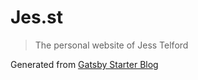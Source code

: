 # Jes.st

> The personal website of Jess Telford

Generated from [Gatsby Starter Blog](https://github.com/gatsbyjs/gatsby-starter-blog)
